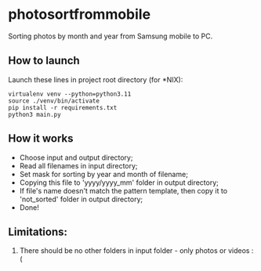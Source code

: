 # photosortfrommobile
Sorting photos by month and year from Samsung mobile to PC.

## How to launch
Launch these lines in project root directory (for *NIX):
```
virtualenv venv --python=python3.11
source ./venv/bin/activate
pip install -r requirements.txt
python3 main.py
```

## How it works
* Choose input and output directory;
* Read all filenames in input directory;
* Set mask for sorting by year and month of filename;
* Copying this file to 'yyyy/yyyy_mm' folder in output directory;
* If file's name doesn't match the pattern template, then copy it to 'not_sorted' folder in output directory;
* Done!

## Limitations:
1. There should be no other folders in input folder - only photos or videos :(


